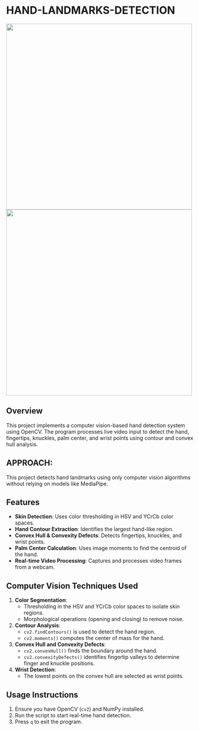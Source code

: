 # HAND-LANDMARKS-DETECTION
<img src="https://github.com/user-attachments/assets/ab5da0a4-d42c-4b73-addb-2902149bb2ac" width="500">
<img src="https://github.com/user-attachments/assets/1592485b-be46-414f-ab57-8e190faaa0b9" width="500">



## Overview
This project implements a computer vision-based hand detection system using OpenCV. The program processes live video input to detect the hand, fingertips, knuckles, palm center, and wrist points using contour and convex hull analysis.

## APPROACH:
  This project detects hand landmarks using only computer vision algorithms without relying on models like MediaPipe.

## Features
- **Skin Detection**: Uses color thresholding in HSV and YCrCb color spaces.
- **Hand Contour Extraction**: Identifies the largest hand-like region.
- **Convex Hull & Convexity Defects**: Detects fingertips, knuckles, and wrist points.
- **Palm Center Calculation**: Uses image moments to find the centroid of the hand.
- **Real-time Video Processing**: Captures and processes video frames from a webcam.

## Computer Vision Techniques Used
1. **Color Segmentation**:
   - Thresholding in the HSV and YCrCb color spaces to isolate skin regions.
   - Morphological operations (opening and closing) to remove noise.
2. **Contour Analysis**:
   - `cv2.findContours()` is used to detect the hand region.
   - `cv2.moments()` computes the center of mass for the hand.
3. **Convex Hull and Convexity Defects**:
   - `cv2.convexHull()` finds the boundary around the hand.
   - `cv2.convexityDefects()` identifies fingertip valleys to determine finger and knuckle positions.
4. **Wrist Detection**:
   - The lowest points on the convex hull are selected as wrist points.

## Usage Instructions
1. Ensure you have OpenCV (`cv2`) and NumPy installed.
2. Run the script to start real-time hand detection.
3. Press `q` to exit the program.



